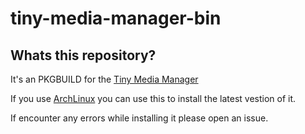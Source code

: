 # tiny-media-manager-bin

## Whats this repository?
It's an PKGBUILD for the [Tiny Media Manager](https://www.tinymediamanager.org/)

If you use [ArchLinux](https://archlinux.org/) you can use this to install the latest vestion of it.

If encounter any errors while installing it please open an issue.
